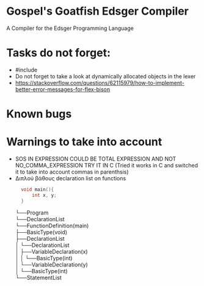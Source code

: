 # Gospel's Goatfish Edsger Compiler
A Compiler for the Edsger Programming Language


# Tasks do not forget:
- #include
- Do not forget to take a look at dynamically allocated
  objects in the lexer
- https://stackoverflow.com/questions/62115979/how-to-implement-better-error-messages-for-flex-bison
# Known bugs

# Warnings to take into account
- SOS IN EXPRESSION COULD BE TOTAL EXPRESSION AND NOT NO_COMMA_EXPRESSION TRY IT IN C (Tried it works in C and switched it to take into account commas in parenthsis)
- Διπλού βάθους declaration list on functions
  ``` C
	void main(){
		int x, y;
	}
  ```
  └──Program <br />
    └──DeclarationList <br />
        └──FunctionDefinition(main) <br />
            ├──BasicType(void) <br />
            ├──DeclarationList <br />
            │   └──DeclarationList <br />
            │       ├──VariableDeclaration(x) <br />
            │       │   └──BasicType(int) <br />
            │       └──VariableDeclaration(y) <br />
            │           └──BasicType(int) <br />
            └──StatementList <br />
